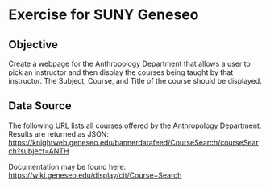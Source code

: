 # Exercise for SUNY Geneseo

## Objective

Create a webpage for the Anthropology Department that allows a user to pick an instructor and then display the courses being taught by that instructor.  The Subject, Course, and Title of the course should be displayed.

## Data Source

The following URL lists all courses offered by the Anthropology Department.  Results are returned as JSON: https://knightweb.geneseo.edu/bannerdatafeed/CourseSearch/courseSearch?subject=ANTH

Documentation may be found here: https://wiki.geneseo.edu/display/cit/Course+Search
